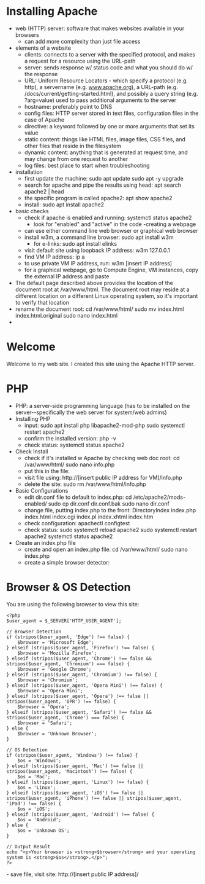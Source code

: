 # Installing Apache
- web (HTTP) server: software that makes websites available in your browsers
	- can add more complexity than just file access
- elements of a website
	- clients: connects to a server with the specified protocol, and makes a request for a resource using the URL-path
	- server: sends response w/ status code and what you should do w/ the response
	- URL: Uniform Resource Locators - which specify a protocol (e.g. http), a servername (e.g. www.apache.org), a URL-path (e.g. /docs/current/getting-started.html), and possibly a query string (e.g. ?arg=value) used to pass additional arguments to the server
	- hostname: preferably point to DNS
	- config files: HTTP server stored in text files, configuration files in the case of Apache
	- directive: a keyword followed by one or more arguments that set its value
	- static content: things like HTML files, image files, CSS files, and other files that reside in the filesystem
	- dynamic content: anything that is generated at request time, and may change from one request to another
	- log files: best place to start when troubleshooting
- installation
	- first update the machine: sudo apt update
	sudo apt -y upgrade
	- search for apache and pipe the results using head: apt search apache2 | head
	- the specific program is called apache2: apt show apache2
	- install: sudo apt install apache2
- basic checks
	- check if apache is enabled and running: systemctl status apache2
		- look for "enabled" and "active" in the code
-creating a webpage
	- can use either command line web browser or graphical web browser
	- install w3m, a command line browser: sudo apt install w3m
		- for e-links: sudo apt install elinks
	- visit default site using loopback IP address: w3m 127.0.0.1
	- find VM IP address: ip a
	- to use private VM IP address, run: w3m [insert IP address] 
	- for a graphical webpage, go to Compute Engine, VM instances, copy the external IP address and paste
- The default page described above provides the location of the document root at /var/www/html. The document root may reside at a different location on a different Linux operating system, so it's important to verify that location
- rename the document root: cd /var/www/html/
sudo mv index.html index.html.original
sudo nano index.html
- <html>
<head>
<title>My first web page using Apache</title>
</head>
<body>

<h1>Welcome</h1>

<p>Welcome to my web site.
I created this site using the Apache HTTP server.</p>

</body>
</html>

# PHP
- PHP: a server-side programming language (has to be installed on the server--specifically the web server for system/web admins)
- Installing PHP
	- input: sudo apt install php libapache2-mod-php
	sudo systemctl restart apache2
	- confirm the installed version: php -v
	- check status: systemctl status apache2
- Check Install
	- check if it's installed w Apache by checking web doc root: cd /var/www/html/
	sudo nano info.php
	- put this in the file: <?php
	phpinfo();
	?>
	- visit file using: http://[insert public IP address for VM]/info.php
	- delete the site: sudo rm /var/www/html/info.php
- Basic Configurations
	- edit dir.conf file to default to index.php: cd /etc/apache2/mods-enabled/
	sudo cp dir.conf dir.conf.bak
	sudo nano dir.conf
	- change file, putting index.php to the front: DirectoryIndex index.php index.html index.cgi index.pl index.xhtml index.htm
	- check configuration: apachectl configtest
	- check status: sudo systemctl reload apache2
	sudo systemctl restart apache2
	systemctl status apache2
- Create an index.php file
	- create and open an index.php file: cd /var/www/html/
	sudo nano index.php
	- create a simple browser detector: <!DOCTYPE html>
<html lang="en">
<head>
    <meta charset="UTF-8">
    <meta name="viewport" content="width=device-width, initial-scale=1.0">
    <title>Browser Detector</title>
</head>
<body>
    <h1>Browser & OS Detection</h1>
    <p>You are using the following browser to view this site:</p>

    <?php
    $user_agent = $_SERVER['HTTP_USER_AGENT'];

    // Browser Detection
    if (stripos($user_agent, 'Edge') !== false) {
        $browser = 'Microsoft Edge';
    } elseif (stripos($user_agent, 'Firefox') !== false) {
        $browser = 'Mozilla Firefox';
    } elseif (stripos($user_agent, 'Chrome') !== false && stripos($user_agent, 'Chromium') === false) {
        $browser = 'Google Chrome';
    } elseif (stripos($user_agent, 'Chromium') !== false) {
        $browser = 'Chromium';
    } elseif (stripos($user_agent, 'Opera Mini') !== false) {
        $browser = 'Opera Mini';
    } elseif (stripos($user_agent, 'Opera') !== false || stripos($user_agent, 'OPR') !== false) {
        $browser = 'Opera';
    } elseif (stripos($user_agent, 'Safari') !== false && stripos($user_agent, 'Chrome') === false) {
        $browser = 'Safari';
    } else {
        $browser = 'Unknown Browser';
    }

    // OS Detection
    if (stripos($user_agent, 'Windows') !== false) {
        $os = 'Windows';
    } elseif (stripos($user_agent, 'Mac') !== false || stripos($user_agent, 'Macintosh') !== false) {
        $os = 'Mac';
    } elseif (stripos($user_agent, 'Linux') !== false) {
        $os = 'Linux';
    } elseif (stripos($user_agent, 'iOS') !== false || stripos($user_agent, 'iPhone') !== false || stripos($user_agent, 'iPad') !== false) {
        $os = 'iOS';
    } elseif (stripos($user_agent, 'Android') !== false) {
        $os = 'Android';
    } else {
        $os = 'Unknown OS';
    }

    // Output Result
    echo "<p>Your browser is <strong>$browser</strong> and your operating system is <strong>$os</strong>.</p>";
    ?>

</body>
</html>
	- save file, visit site: http://[insert public IP address]/
